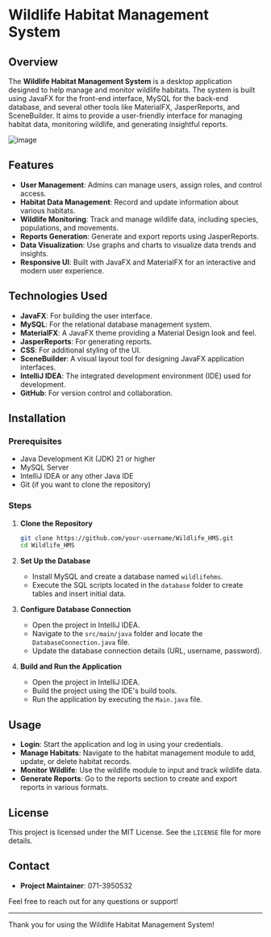 
# Wildlife Habitat Management System

## Overview

The **Wildlife Habitat Management System** is a desktop application designed to help manage and monitor wildlife habitats. The system is built using JavaFX for the front-end interface, MySQL for the back-end database, and several other tools like MaterialFX, JasperReports, and SceneBuilder. It aims to provide a user-friendly interface for managing habitat data, monitoring wildlife, and generating insightful reports.

![image](https://github.com/user-attachments/assets/c4d3e7d2-4c55-40af-90ff-0b91e07cfb3a)

## Features

- **User Management**: Admins can manage users, assign roles, and control access.
- **Habitat Data Management**: Record and update information about various habitats.
- **Wildlife Monitoring**: Track and manage wildlife data, including species, populations, and movements.
- **Reports Generation**: Generate and export reports using JasperReports.
- **Data Visualization**: Use graphs and charts to visualize data trends and insights.
- **Responsive UI**: Built with JavaFX and MaterialFX for an interactive and modern user experience.

## Technologies Used

- **JavaFX**: For building the user interface.
- **MySQL**: For the relational database management system.
- **MaterialFX**: A JavaFX theme providing a Material Design look and feel.
- **JasperReports**: For generating reports.
- **CSS**: For additional styling of the UI.
- **SceneBuilder**: A visual layout tool for designing JavaFX application interfaces.
- **IntelliJ IDEA**: The integrated development environment (IDE) used for development.
- **GitHub**: For version control and collaboration.

## Installation

### Prerequisites

- Java Development Kit (JDK) 21 or higher
- MySQL Server
- IntelliJ IDEA or any other Java IDE
- Git (if you want to clone the repository)

### Steps

1. **Clone the Repository**

   ```bash
   git clone https://github.com/your-username/Wildlife_HMS.git
   cd Wildlife_HMS
   ```

2. **Set Up the Database**

   - Install MySQL and create a database named `wildlifehms`.
   - Execute the SQL scripts located in the `database` folder to create tables and insert initial data.

3. **Configure Database Connection**

   - Open the project in IntelliJ IDEA.
   - Navigate to the `src/main/java` folder and locate the `DatabaseConnection.java` file.
   - Update the database connection details (URL, username, password).

4. **Build and Run the Application**

   - Open the project in IntelliJ IDEA.
   - Build the project using the IDE's build tools.
   - Run the application by executing the `Main.java` file.

## Usage

- **Login**: Start the application and log in using your credentials.
- **Manage Habitats**: Navigate to the habitat management module to add, update, or delete habitat records.
- **Monitor Wildlife**: Use the wildlife module to input and track wildlife data.
- **Generate Reports**: Go to the reports section to create and export reports in various formats.

## License

This project is licensed under the MIT License. See the `LICENSE` file for more details.

## Contact

- **Project Maintainer**: 071-3950532 

Feel free to reach out for any questions or support!

---

Thank you for using the Wildlife Habitat Management System!
